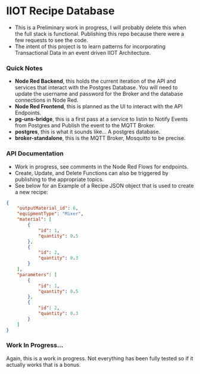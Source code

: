 # IIOT Recipe Database
- This is a Preliminary work in progress, I will probably delete this when the full stack is functional. Publishing this repo because there were a few requests to see the code.
- The intent of this project is to learn patterns for incorporating Transactional Data in an event driven IIOT Architecture.

### Quick Notes
- **Node Red Backend**, this holds the current iteration of the API and services that interact with the Postgres Database. You will need to update the username and password for the Broker and the database connections in Node Red.
- **Node Red Frontend**, this is planned as the UI to interact with the API Endpoints.
- **pg-uns-bridge**, this is a first pass at a service to listin to Notify Events from Postgres and Publish the event to the MQTT Broker.
- **postgres**, this is what it sounds like... A postgres database.
- **broker-standalone**, this is the MQTT Broker, Mosquitto to be precise.

### API Documentation
- Work in progress, see comments in the Node Red Flows for endpoints.
- Create, Update, and Delete Functions can also be triggered by publishing to the appropriate topics.
- See below for an Example of a Recipe JSON object that is used to create a new recipe:

```json
{
	"outputMaterial_id": 6,
	"equipmentType": "Mixer",
	"material": [
		{
			"id": 1,
			"quantity": 0.5
		},
		{
			"id": 2,
			"quantity": 0.3
		}
	],
	"parameters": [
		{
			"id": 1,
			"quantity": 0.5
		},
		{
			"id": 2,
			"quantity": 0.3
		}
	]
}
```

### Work In Progress...
Again, this is a work in progress. Not everything has been fully tested so if it actually works that is a bonus.
